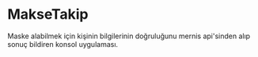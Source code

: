 # MakseTakip
  Maske alabilmek için kişinin bilgilerinin doğruluğunu mernis api'sinden alıp sonuç bildiren konsol uygulaması.
